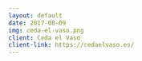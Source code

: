 ```yaml
---
layout: default
date: 2017-08-09
img: ceda-el-vaso.png
client: Ceda el Vaso
client-link: https://cedaelvaso.es/
---
```

